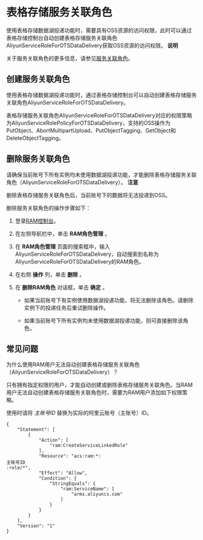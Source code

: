 表格存储服务关联角色 
===============================

使用表格存储数据湖投递功能时，需要具有OSS资源的访问权限，此时可以通过表格存储控制台自动创建表格存储服务关联角色AliyunServiceRoleForOTSDataDelivery获取OSS资源的访问权限。
**说明**

关于服务关联角色的更多信息，请参见[服务关联角色](/intl.zh-CN/角色管理/服务关联角色.md)。

创建服务关联角色 
-----------------------------

使用表格存储数据湖投递功能时，通过表格存储控制台可以自动创建表格存储服务关联角色AliyunServiceRoleForOTSDataDelivery。

表格存储服务关联角色AliyunServiceRoleForOTSDataDelivery对应的权限策略为AliyunServiceRolePolicyForOTSDataDelivery，支持的OSS操作为PutObject、AbortMultipartUpload、PutObjectTagging、GetObject和DeleteObjectTagging。

删除服务关联角色 
-----------------------------

请确保当前账号下所有实例均未使用数据湖投递功能，才能删除表格存储服务关联角色（AliyunServiceRoleForOTSDataDelivery）。
**注意**

删除表格存储服务关联角色后，当前账号下的数据将无法投递到OSS。

删除服务关联角色的操作步骤如下：

1. 登录[RAM控制台](https://ram.console.aliyun.com/)。

   

2. 在左侧导航栏中，单击 **RAM角色管理** 。

   

3. 在 **RAM角色管理** 页面的搜索框中，输入AliyunServiceRoleForOTSDataDelivery，自动搜索到名称为AliyunServiceRoleForOTSDataDelivery的RAM角色。

   

4. 在右侧 **操作** 列，单击 **删除** 。

   

5. 在 **删除RAM角色** 对话框，单击 **确定** 。

   * 如果当前账号下有实例使用数据湖投递功能，将无法删除该角色。请删除实例下的投递任务后重试删除操作。

     
   
   * 如果当前账号下所有实例均未使用数据湖投递功能，则可直接删除该角色。

     
   

   




常见问题 
-------------------------

为什么使用RAM用户无法自动创建表格存储服务关联角色（AliyunServiceRoleForOTSDataDelivery）？

只有拥有指定权限的用户，才能自动创建或删除表格存储服务关联角色。当RAM用户无法自动创建表格存储服务关联角色时，需要为RAM用户添加如下权限策略。

使用时请将 *主账号ID* 替换为实际的阿里云账号（主账号）ID。

    {
        "Statement": [
            {
                "Action": [
                    "ram:CreateServiceLinkedRole"
                ],
                "Resource": "acs:ram:*: 
    主账号ID 
    :role/*",
                "Effect": "Allow",
                "Condition": {
                    "StringEquals": {
                        "ram:ServiceName": [
                            "arms.aliyuncs.com"
                        ]
                    }
                }
            }
        ],
        "Version": "1"
    }



